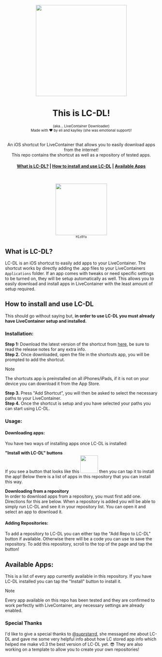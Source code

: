 <div align="center">
  <img src="assets/logo.png" width="300"><br>
  <h1> This is LC-DL! </h1>
  <sub>(aka... LiveContainer Downloader)</sub><br>
  <sub>Made with ❤️ by eli and kaylley (she was emotional support)!</sub>
  <br>
  <br>
  <p>An iOS shortcut for LiveContainer that allows you to easily download apps from the internet!<br>This repo contains the shortcut as well as a repository of tested apps.</p>
  <h4>
    
  [What is LC-DL?](https://github.com/sinceohsix/lcdl-repo?tab=readme-ov-file#what-is-lc-dl) | 
  [How to install and use LC-DL](https://github.com/sinceohsix/lcdl-repo?tab=readme-ov-file#how-to-install-and-use-lc-dl) | 
  [Available Apps](https://github.com/sinceohsix/lcdl-repo?tab=readme-ov-file#available-apps)

  </h4>
  <br>

  [<img src="assets/repo.png" width="170">](https://tinyurl.com/bpu5ubk8)  
  <sub>`H1z8Ya`</sub>

</div>


## What is LC-DL?
LC-DL is an iOS shortcut to easily add apps to your LiveContainer. The shortcut works by directly adding the .app files to your LiveContainers `Applications` folder. If an app comes with tweaks or need specific settings to be turned on, they will be setup automatically as well. This allows you to easily download and install apps in LiveContainer with the least amount of setup required.

## How to install and use LC-DL
This should go without saying but, **in order to use LC-DL you must already have LiveContainer setup and installed.**

### Installation:  
**Step 1:** Download the latest version of the shortcut from [here](https://github.com/sinceohsix/lcdl-repo/releases/tag/Shortcut), be sure to read the release notes for any extra info.  
**Step 2.** Once downloaded, open the file in the shortcuts app, you will be prompted to add the shortcut.
>[!Note]
The shortcuts app is preinstalled on all iPhones/iPads, if it is not on your device you can download it from the App Store.  
  
**Step 3.** Press "Add Shortcut", you will then be asked to select the necessary paths to your LiveContainer.  
**Step 4.** Once the shortcut is setup and you have selected your paths you can start using LC-DL.  

### Usage:

#### Downloading apps:
You have two ways of installing apps once LC-DL is installed:

**"Install with LC-DL" buttons**  
If you see a button that looks like this  <img src="assets/app.png" width="58">  then you can tap it to install the app! Below there is a list of apps in this repository that you can install this way.

**Downloading from a repository**  
In order to download apps from a repository, you must first add one. Directions for this are below. When a repository is added you will be able to simply run LC-DL and see it in your repository list. You can open it and select an app to download it.

#### Adding Repositories:
To add a repository to LC-DL you can either tap the "Add Repo to LC-DL" button if available. Otherwise there will be a code you can use to save the repository. To add this repository, scroll to the top of the page and tap the button!

## Available Apps:
This is a list of every app currently available in this repository. If you have LC-DL installed you can tap the "Install" button to install it.
>[!Note]
Every app available on this repo has been tested and they are confirmed to work perfectly with LiveContainer, any necessary settings are already enabled.

### Special Thanks
I'd like to give a special thanks to [@suprstarrd](https://github.com/suprstarrd), she messaged me about LC-DL and gave me some very helpful info about how LC stored app info which helped me make v0.3 the best version of LC-DL yet. 😎 They are also working on a template to allow you to create your own repositories!
